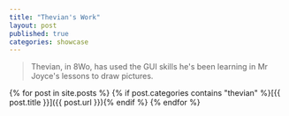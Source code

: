 ```yaml
---
title: "Thevian's Work"
layout: post
published: true
categories: showcase
---
```


> Thevian, in 8Wo, has used the GUI skills he's been learning in Mr Joyce's lessons to draw  pictures.

{% for post in site.posts %}
{% if post.categories contains "thevian" %}[{{ post.title }}]({{ post.url }}){% endif %}
{% endfor %}

